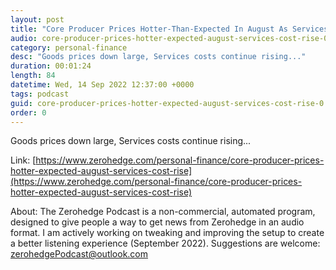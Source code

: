 ```yaml
---
layout: post
title: "Core Producer Prices Hotter-Than-Expected In August As Services Cost Rise"
audio: core-producer-prices-hotter-expected-august-services-cost-rise-0
category: personal-finance
desc: "Goods prices down large, Services costs continue rising..."
duration: 00:01:24
length: 84
datetime: Wed, 14 Sep 2022 12:37:00 +0000
tags: podcast
guid: core-producer-prices-hotter-expected-august-services-cost-rise-0
order: 0
---
```

Goods prices down large, Services costs continue rising...

Link: [https://www.zerohedge.com/personal-finance/core-producer-prices-hotter-expected-august-services-cost-rise](https://www.zerohedge.com/personal-finance/core-producer-prices-hotter-expected-august-services-cost-rise)

About: The Zerohedge Podcast is a non-commercial, automated program, designed to give people a way to get news from Zerohedge in an audio format.  I am actively working on tweaking and improving the setup to create a better listening experience (September 2022).  Suggestions are welcome: [zerohedgePodcast@outlook.com](mailto:zerohedgePodcast@outlook.com)
